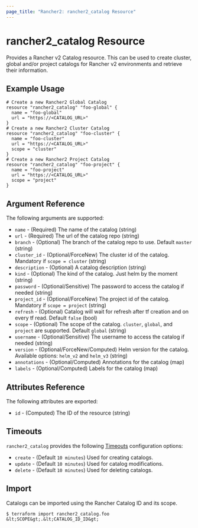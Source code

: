 ```yaml
---
page_title: "Rancher2: rancher2_catalog Resource"
---
```


# rancher2\_catalog Resource

Provides a Rancher v2 Catalog resource. This can be used to create cluster, global and/or project catalogs for Rancher v2 environments and retrieve their information.

## Example Usage

```hcl
# Create a new Rancher2 Global Catalog
resource "rancher2_catalog" "foo-global" {
  name = "foo-global"
  url = "https://<CATALOG_URL>"
}
# Create a new Rancher2 Cluster Catalog
resource "rancher2_catalog" "foo-cluster" {
  name = "foo-cluster"
  url = "https://<CATALOG_URL>"
  scope = "cluster"
}
# Create a new Rancher2 Project Catalog
resource "rancher2_catalog" "foo-project" {
  name = "foo-project"
  url = "https://<CATALOG_URL>"
  scope = "project"
}
```

## Argument Reference

The following arguments are supported:

* `name` - (Required) The name of the catalog (string)
* `url` - (Required) The url of the catalog repo (string)
* `branch` - (Optional) The branch of the catalog repo to use. Default `master` (string)
* `cluster_id` - (Optional/ForceNew) The cluster id of the catalog. Mandatory if `scope = cluster` (string)
* `description` - (Optional) A catalog description (string)
* `kind` - (Optional) The kind of the catalog. Just helm by the moment (string)
* `password` - (Optional/Sensitive) The password to access the catalog if needed (string)
* `project_id` - (Optional/ForceNew) The project id of the catalog. Mandatory if `scope = project` (string)
* `refresh` - (Optional) Catalog will wait for refresh after tf creation and on every tf read. Default `false` (bool)
* `scope` - (Optional) The scope of the catalog. `cluster`, `global`, and `project` are supported. Default `global` (string)
* `username` - (Optional/Sensitive) The username to access the catalog if needed (string)
* `version` - (Optional/ForceNew/Computed) Helm version for the catalog. Available options: `helm_v2` and `helm_v3` (string)
* `annotations` - (Optional/Computed) Annotations for the catalog (map)
* `labels` - (Optional/Computed) Labels for the catalog (map)

## Attributes Reference

The following attributes are exported:

* `id` - (Computed) The ID of the resource (string)

## Timeouts

`rancher2_catalog` provides the following
[Timeouts](https://www.terraform.io/docs/configuration/resources.html#operation-timeouts) configuration options:

- `create` - (Default `10 minutes`) Used for creating catalogs.
- `update` - (Default `10 minutes`) Used for catalog modifications.
- `delete` - (Default `10 minutes`) Used for deleting catalogs.

## Import

Catalogs can be imported using the Rancher Catalog ID and its scope.

```
$ terraform import rancher2_catalog.foo &lt;SCOPE&gt;.&lt;CATALOG_ID_ID&gt;
```
